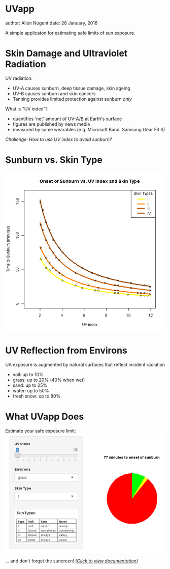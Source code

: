 UVapp
========================================================
author: Allen Nugent
date: 28 January, 2016
  
A simple applicaton for estimating safe limits of sun exposure.


Skin Damage and Ultraviolet Radiation
========================================================

UV radiation:

- UV-A causes sunburn, deep tissue damage, skin ageing
- UV-B causes sunburn and skin cancers
- Tanning provides limited protection against sunburn _only_

What is "UV index"?

- quantifies 'net' amount of UV-A/B at Earth's surface
- figures are published by news media 
- measured by some wearables (e.g. Microsoft Band, Samsung Gear Fit S)

_Challenge:  How to use UV index to avoid sunburn?_


Sunburn vs. Skin Type
========================================================

![plot of chunk unnamed-chunk-1](UVapp_pitch-figure/unnamed-chunk-1-1.png)


UV Reflection from Environs 
========================================================

UA exposure is augmented by natural surfaces that reflect incident radiation

- soil: up to 10%
- grass: up to 20% (40% when wet)
- sand: up to 25%
- water: up to 50%
- fresh snow: up to 80%


What UVapp Does
========================================================

Estimate your safe exposure limit:
![UVapp screenshot](www/screenshot.png)

... and don't forget the suncreen!   [_(Click to view documentation)_](https://github.com/ahnugent/data-products/blob/master/UVapp_doco.pdf)

